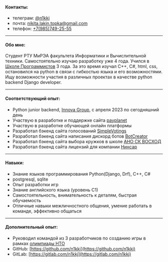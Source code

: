#### Контакты:

- телеграм: [@n1kkj](https://t.me/n1kkj)
- почта: [nikita.lakin.topka@gmail.com](mailto:nikita.lakin.topka@gmail.com)
- телефон: [+7(985)749-25-55](tel:+7-985-749-25-55)

---
#### Обо мне:
Студент РТУ МиРЭА факультета Информатики и Вычислительной техники. Самостоятельно изучаю разработку уже 4 года. Учился в [Школе Программистов](https://informatics.ru/branches/prospektmira/?utm_medium=maps&utm_source=yamaps&ysclid=lqqk4zzk0897294546) 3 года. За это время изучал C++, C#, html, css, остановился на python в связи с гибкостью языка и его возможностями. Ищу возможности участия в различных проектах в качестве python backend Django developer.

---
#### Соответствующий опыт:

- Python junior backend, [Innova Group](https://innovacompanies.com/), с апреля 2023 по сегодняшний день
- Участвую в разработке и поддержке сайта [payplanet](https://payplanet.com/)
- Участвую в разработке обучающей онлайн платформы
- Разработал бэкенд сайта голосований [SimpleVotings](https://gitlab.com/n1kkj/simple_votings)
- Разработал бэкенд сайта написания дискорд ботов [BotCreator](https://gitlab.com/n1kkj/botcreator)
- Разработал бэкенд сайта выбора кружков в школе [АНО СК ВОСХОД](https://vk.com/sunrise.russia)
- Разработал бэкенд сайта лицензий для компании [Нинсар](https://ninsar.pro/)

---
#### Навыки:

- Знание языков программирования Python(Django, Drf), C++, C#
- postgresql, sqlite
- Опыт разработки игр
- Знание английского языка (уровень С1)
- Самостоятельность, внимательность к деталям, быстрая обучаемость
- Отличные навыки межличностного общения, умение работать в команде, эффективно общаться

---
#### Дополнительный опыт:

- Руководил командой из 3 разработчиков по созданию игры в рамках [олимпиады НТО](https://ntcontest.ru/?ysclid=lmq26tpsik835029106)
- GitHub: [https://github.com/n1kkj](https://github.com/n1kkj)
- GitLab: [https://gitlab.com/n1kkj](https://gitlab.com/n1kkj)


<style>
  .footer {
    display: none;
  }
</style>
